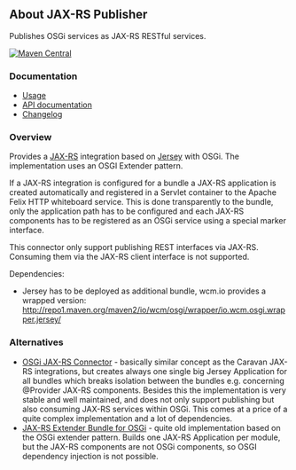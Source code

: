 ## About JAX-RS Publisher

Publishes OSGi services as JAX-RS RESTful services.

[![Maven Central](https://maven-badges.herokuapp.com/maven-central/io.wcm.caravan/io.wcm.caravan.jaxrs.publisher/badge.svg)](https://maven-badges.herokuapp.com/maven-central/io.wcm.caravan/io.wcm.caravan.jaxrs.publisher)


### Documentation

* [Usage][usage]
* [API documentation][apidocs]
* [Changelog][changelog]


[usage]: usage.html
[apidocs]: apidocs/
[changelog]: changes-report.html


### Overview

Provides a [JAX-RS](https://jsr311.java.net/) integration based on [Jersey](https://jersey.java.net/) with OSGi. The implementation uses an OSGI Extender pattern.

If a JAX-RS integration is configured for a bundle a JAX-RS application is created automatically and registered in a Servlet container to the Apache Felix HTTP whiteboard service. This is done transparently to the bundle, only the application path has to be configured and each JAX-RS components has to be registered as an OSGi service using a special marker interface.

This connector only support publishing REST interfaces via JAX-RS. Consuming them via the JAX-RS client interface is not supported.

Dependencies:

* Jersey has to be deployed as additional bundle, wcm.io provides a wrapped version: http://repo1.maven.org/maven2/io/wcm/osgi/wrapper/io.wcm.osgi.wrapper.jersey/


### Alternatives

* [OSGi JAX-RS Connector](https://github.com/hstaudacher/osgi-jax-rs-connector) - basically similar concept as the Caravan JAX-RS integrations, but creates always one single big Jersey Application for all bundles which breaks isolation between the bundles e.g. concerning @Provider JAX-RS components. Besides this the implementation is very stable and well maintained, and does not only support publishing but also consuming JAX-RS services within OSGi. This comes at a price of a quite complex implementation and a lot of dependencies.
* [JAX-RS Extender Bundle for OSGi](https://github.com/njbartlett/jaxrs-osgi-extender) - quite old implementation based on the OSGi extender pattern. Builds one JAX-RS Application per module, but the JAX-RS components are not OSGi components, so OSGI dependency injection is not possible.
